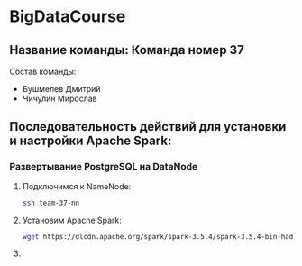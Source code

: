 # BigDataCourse

## Название команды: Команда номер 37

Состав команды:
* Бушмелев Дмитрий
* Чичулин Мирослав

## Последовательность действий для установки и настройки Apache Spark:
### Развертывание PostgreSQL на DataNode

1. Подключимся к NameNode:
   ```bash
   ssh team-37-nn
   ```

2. Установим Apache Spark:
   ```bash
   wget https://dlcdn.apache.org/spark/spark-3.5.4/spark-3.5.4-bin-hadoop3.tgz
   ```
3. 
